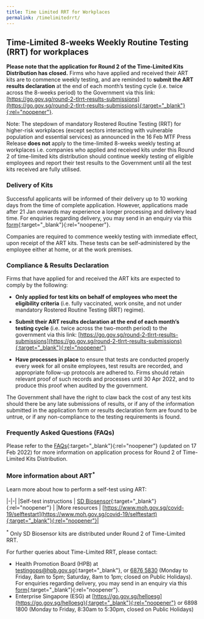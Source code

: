 ```yaml
---
title: Time Limited RRT for Workplaces
permalink: /timelimitedrrt/
---
```

## Time-Limited 8-weeks Weekly Routine Testing (RRT) for workplaces

<b>Please note that the application for Round 2 of the Time-Limited Kits Distribution has closed.</b> Firms who have applied and received their ART kits are to commence weekly testing, and are reminded to <b>submit the ART results declaration</b> at the end of each month’s testing cycle (i.e. twice across the 8-weeks period) to the Government via this link: [https://go.gov.sg/round-2-tlrrt-results-submissions](https://go.gov.sg/round-2-tlrrt-results-submissions){:target="_blank"}{:rel="noopener"}.

Note: The stepdown of mandatory Rostered Routine Testing (RRT) for higher-risk workplaces (except sectors interacting with vulnerable population and essential services) as announced in the 16 Feb MTF Press Release <b>does not</b> apply to the time-limited 8-weeks weekly testing at workplaces i.e. companies who applied and received kits under this Round 2 of time-limited kits distribution should continue weekly testing of eligible employees and report their test results to the Government until all the test kits received are fully utilised.

### Delivery of Kits

Successful applicants will be informed of their delivery up to 10 working days from the time of complete application. However, applications made after 21 Jan onwards may experience a longer processing and delivery lead time. For enquiries regarding delivery, you may send in an enquiry via this [form](https://go.gov.sg/tlrrt-round-2-delivery-enquiry){:target="_blank"}{:rel="noopener"}.

Companies are required to commence weekly testing with immediate effect, upon receipt of the ART kits. These tests can be self-administered by the employee either at home, or at the work premises. 


### Compliance & Results Declaration

Firms that have applied for and received the ART kits are expected to comply by the following:

- **Only applied for test kits on behalf of employees who meet the eligibility criteria** (i.e. fully vaccinated, work onsite, and not under mandatory Rostered Routine Testing (RRT) regime). 

- **Submit their ART results declaration at the end of each month’s testing cycle** (i.e. twice across the two-month period) to the government via this link: [https://go.gov.sg/round-2-tlrrt-results-submissions](https://go.gov.sg/round-2-tlrrt-results-submissions){:target="_blank"}{:rel="noopener"}

- **Have processes in place** to ensure that tests are conducted properly every week for all onsite employees, test results are recorded, and appropriate follow-up protocols are adhered to. Firms should retain relevant proof of such records and processes until 30 Apr 2022, and to produce this proof when audited by the government. 


The Government shall have the right to claw back the cost of any test kits should there be any late submissions of results, or if any of the information submitted in the application form or results declaration form are found to be untrue, or if any non-compliance to the testing requirements is found.


### Frequently Asked Questions (FAQs)

Please refer to the [FAQs](/covid-19-faqs/time-limited-rrt-for-workplaces-round2){:target="_blank"}{:rel="noopener"} (updated on 17 Feb 2022) for more information on application process for Round 2 of Time-Limited Kits Distribution.

### More information about ART<sup>*</sup>
Learn more about how to perform a self-test using ART:

|-|-|
|Self-test instructions | [SD Biosensor](https://go.gov.sg/sd-biosensor){:target="_blank"}{:rel="noopener"} |
|More resources | [https://www.moh.gov.sg/covid-19/selftestart](https://www.moh.gov.sg/covid-19/selftestart){:target="_blank"}{:rel="noopener"}|

<sup>*</sup> Only SD Biosensor kits are distributed under Round 2 of Time-Limited RRT.

For further queries about Time-Limited RRT, please contact:
- Health Promotion Board (HPB) at [testingops@hpb.gov.sg](mailto:testingops@hpb.gov.sg){:target="_blank"}, or [6876 5830](tel:+6568765830) (Monday to Friday, 8am to 5pm; Saturday, 8am to 1pm; closed on Public Holidays). For enquiries regarding delivery, you may send in an enquiry via this [form](https://go.gov.sg/tlrrt-round-2-delivery-enquiry){:target="_blank"}{:rel="noopener"}.
- Enterprise Singapore (ESG) at [https://go.gov.sg/helloesg](https://go.gov.sg/helloesg){:target="_blank"}{:rel="noopener"} or 6898 1800 (Monday to Friday, 8:30am to 5:30pm, closed on Public Holidays)
